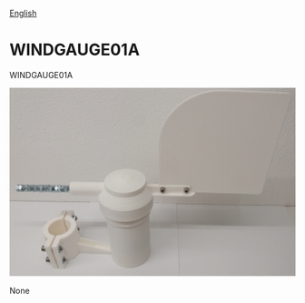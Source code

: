 
[English](./README.md)
<!--- module --->
# WINDGAUGE01A
<!--- Emodule --->

<!--- subtitle --->WINDGAUGE01A<!--- Esubtitle --->

![WINDGAUGE01A](DOC/SRC/img/WINDGAUGE01A_big.jpg)

<!--- description --->None<!--- Edescription --->
            